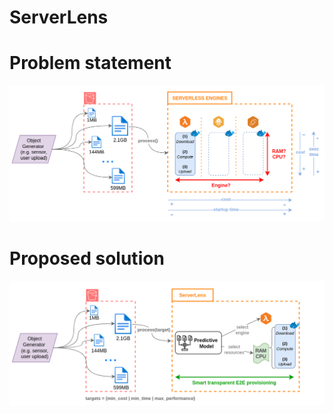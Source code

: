# ServerLens

# Problem statement
![problem.png](docs/problem.png)

# Proposed solution
![solution.png](docs/solution.png)
